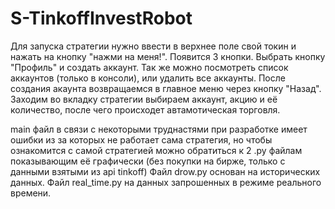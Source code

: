# S-TinkoffInvestRobot
Для запуска стратегии нужно ввести в верхнее поле свой токин и нажать на кнопку "нажми на меня!".
Появится 3 кнопки.
Выбрать кнопку "Профиль" и создать аккаунт.
Так же можно посмотреть список аккаунтов (только в консоли), или удалить все аккаунты.
После создания акаунта возвращаемся в главное меню через кнопку "Назад".
Заходим во вкладку стратегии выбираем аккаунт, акцию и её количество, после чего происходет автамотическая торговля.

main файл в связи с некоторыми труднастями при разработке имеет ошибки из за которых не работает сама стратегия, но чтобы ознакомится с самой стратегией можно обратиться к 2 .py файлам показывающим её графически (без покупки на бирже, только с данными взятыми из api tinkoff)
Файл drow.py основан на исторических данных.
Файл real_time.py на данных запрошенных в режиме реального времени.
